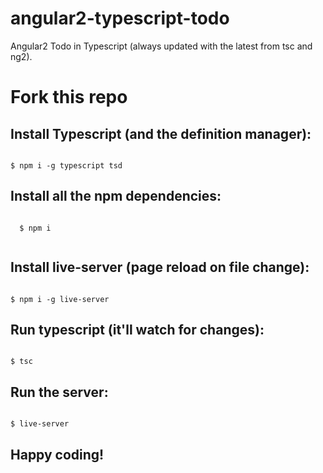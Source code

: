 # angular2-typescript-todo

Angular2 Todo in Typescript (always updated with the latest from tsc and ng2).

# Fork this repo


## Install Typescript (and the definition manager):

```

$ npm i -g typescript tsd

```

## Install all the npm dependencies:

```
  
  $ npm i 
  
```

## Install live-server (page reload on file change):

```

$ npm i -g live-server

```

## Run typescript (it'll watch for changes):

```

$ tsc

```

## Run the server:

```

$ live-server

```

## Happy coding!

